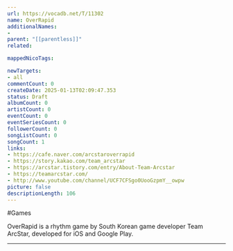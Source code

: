 ```yaml
---
url: https://vocadb.net/T/11302
name: OverRapid
additionalNames: 
- 
parent: "[[parentless]]"
related:

mappedNicoTags:

newTargets:
- all
commentCount: 0
createDate: 2025-01-13T02:09:47.353
status: Draft
albumCount: 0
artistCount: 0
eventCount: 0
eventSeriesCount: 0
followerCount: 0
songListCount: 0
songCount: 1
links: 
- https://cafe.naver.com/arcstaroverrapid
- https://story.kakao.com/team_arcstar
- https://arcstar.tistory.com/entry/About-Team-Arcstar
- https://teamarcstar.com/
- http://www.youtube.com/channel/UCF7CFSgo0UooGzpmY__owpw
picture: false
descriptionLength: 106
---
```


#Games

OverRapid is a rhythm game by South Korean game developer Team ArcStar, developed for iOS and Google Play.

---

